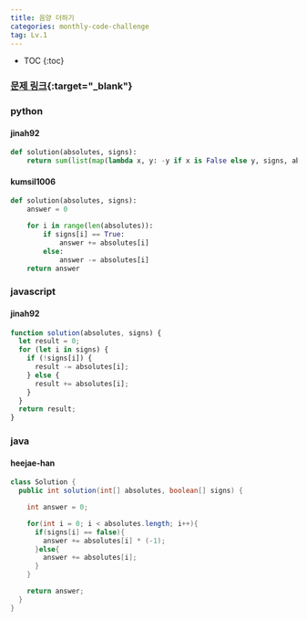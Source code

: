 ```yaml
---
title: 음양 더하기
categories: monthly-code-challenge
tag: Lv.1
---
```


- TOC
  {:toc}

### [문제 링크](https://programmers.co.kr/learn/courses/30/lessons/76501){:target="\_blank"}

### python

#### jinah92

```python
def solution(absolutes, signs):
    return sum(list(map(lambda x, y: -y if x is False else y, signs, absolutes)))
```

#### kumsil1006

```python
def solution(absolutes, signs):
    answer = 0

    for i in range(len(absolutes)):
        if signs[i] == True:
            answer += absolutes[i]
        else:
            answer -= absolutes[i]
    return answer
```

### javascript

#### jinah92

```javascript
function solution(absolutes, signs) {
  let result = 0;
  for (let i in signs) {
    if (!signs[i]) {
      result -= absolutes[i];
    } else {
      result += absolutes[i];
    }
  }
  return result;
}
```

### java

#### heejae-han

```java
class Solution {
  public int solution(int[] absolutes, boolean[] signs) {

    int answer = 0;

    for(int i = 0; i < absolutes.length; i++){
      if(signs[i] == false){
        answer += absolutes[i] * (-1);
      }else{
        answer += absolutes[i];
      }
    }

    return answer;
  }
}
```
